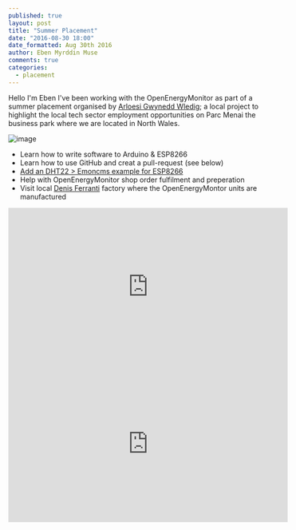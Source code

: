 ```yaml
---
published: true
layout: post
title: "Summer Placement"
date: "2016-08-30 18:00"
date_formatted: Aug 30th 2016
author: Eben Myrddin Muse
comments: true
categories:
  - placement
---
```


Hello I'm Eben I've been working with the OpenEnergyMonitor as part of a summer placement organised by [Arloesi Gwynedd Wledig](http://www.arloesigwyneddwledig.com/); a local project to highlight the local tech sector employment opportunities on Parc Menai the business park where we are located in North Wales.

<!--This is a comment!-->

<!--Insert photo of you e.g.-->

![image]({{site.image_path}}/eben-photo.jpg)

<!--A bit about you and what you do e.g local, Physics in Cardiff, Rock climbing etc-->


<!--What I've done...some ideas below-->

- Learn how to write software to Arduino & ESP8266
- Learn how to use GitHub and creat a pull-request (see below)
- [Add an DHT22 > Emoncms example for ESP8266](https://github.com/openenergymonitor/EmonESP/pull/7)
- Help with OpenEnergyMonitor shop order fulfilment and preperation
- Visit local [Denis Ferranti](http://www.dferrantigroup.com/pcb-population-test/) factory where the OpenEnergyMontor units are manufactured

<!--What I've learnt?-->

<!--What I enjoy about living and working in N.Wales-->


<!--project intro-->
<div class='videoWrapper'>
<iframe width="560" height="315" src="https://www.youtube.com/watch?v=RJxHQBpLgWk" frameborder="0" allowfullscreen></iframe>
</div>

<!--climbing video-->
<div class='videoWrapper'>
<iframe width="560" height="315" src="https://www.youtube.com/embed/77WEj9Q6JEE" frameborder="0" allowfullscreen></iframe>
</div>

<!--factory video (coming soon!)-->